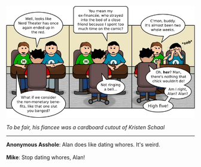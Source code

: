 <!--
.. title: Skimming Off The Top
.. slug: skimming-off-the-top
.. date: 2011/08/22 00:00:00
.. tags: 
.. link: 
.. description: 
-->

<a href='skimming-off-the-top.html' title='View comments'>
<img class='comic' src='../assets/comics/20110822.jpg' />
</a>

<em>To be fair, his fiancee was a cardboard cutout of Kristen Schaal</em>

<!-- TEASER_END -->
<hr />

<div class='comments'>
<b>Anonymous Asshole</b>: Alan does like dating whores. It's weird.<br /><br />
<b>Mike</b>: Stop dating whores, Alan!<br /><br />
</div>

